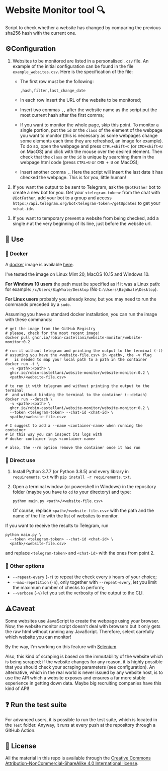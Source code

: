 # Website Monitor tool 🔍
Script to check whether a website has changed by comparing 
the previous sha256 hash with the current one.

## ⚙️Configuration
1. Websites to be monitored are listed in a personalised `.csv` file.
   An example of the initial configuration can be found in the file
   `example_websites.csv`. Here is the specification of the file:
   
   * The first row must be the following:
     ```
     ,hash,filter,last_change_date
     ```
   
   * In each row insert the URL of the website to be monitored;
   
   * Insert two commas `,,` after the website name as the script
     put the most current hash after the first comma;
   
   * If you want to monitor the whole page, skip this point.
     To monitor a single portion, 
     put the `id` or the `class` of the element of the webpage
     you want to monitor (this is necessary as some webpages change
     some elements each time they are refreshed, an image for example).
     To do so, open the webpage and press `CTRL+shift+C` 
     (or `CMD+shift+U` on MacOS) 
     and click with the mouse over the desired element. 
     Then check that the `class` or the `id` is unique by searching them
     in the webpage html code (press `CTRL+U` or `CMD + U` on MacOS);
     
   * Insert another comma `,`. Here the script will insert the last date
     it has checked the webpage. This is for you, little human!

2. If you want the output to be sent to Telegram, 
   ask the `@BotFather` bot to create a new bot for you.
   Get your `<telegram-token>` from the chat with `@BotFather`, 
   add your bot to a group and access 
   `https://api.telegram.org/bot<telegram-token>/getUpdates` 
   to get your `<chat-id>`.

3. If you want to temporary prevent a website from being checked, add
   a single ``#`` at the very beginning of its line, just before the
   website url. 

## 🔮 Use

### 🐳 Docker
A [docker](https://docs.docker.com/get-docker/) image is available 
[here](https://github.com/users/Robin-Castellani/packages?repo_name=Website-Monitor).

I've tested the image on Linux Mint 20, MacOS 10.15 and Windows 10.

**For Windows 10 users** the path must be specified as if it was a Linux path:
for example: `/c/Users/BigWhale/Desktop` (No `C:\Users\BigWhale\Desktop`).

**For Linux users** probably you already know, but you may need to run
the commands preceded by a `sudo`.

Assuming you have a standard docker installation, you can run the image
with these commands:
```shell script
# get the image from the GitHub Registry
# please, check for the most recent image!
docker pull ghcr.io/robin-castellani/website-monitor/website-monitor:0.2

# run it without telegram and printing the output to the terminal (-t)
# assuming you have the <website-file.csv> in <path>, the -v flag 
#   is needed to map your local path to a path in the container
docker run -t \
  -v <path>:<path> \
  ghcr.io/robin-castellani/website-monitor/website-monitor:0.2 \
  <path>/<website-file.csv>

# to run it with telegram and without printing the output to the terminal
#  and without binding the terminal to the container (--detach)
docker run --detach \
  -v <path>:<path> \
  ghcr.io/robin-castellani/website-monitor/website-monitor:0.2 \
  --token <telegram-token> --chat-id <chat-id> \
  <path>/<website-file.csv>

# I suggest to add a --name <container-name> when running the container
# in this way you can inspect its logs with
# docker container logs <container-name>

# also, the --rm option remove the container once it has run
```

### 🐍 Direct use
1. Install Python 3.7.7 (or Python 3.8.5) and every library 
   in `requirements.txt` with `pip install -r requirements.txt`.
   
2. Open a terminal window (or powershell in Windows) in the repository folder
   (maybe you have to `cd` to your directory) and type:
   ```shell script
   python main.py <path>/<website-file.csv>
   ```
   Of course, replace `<path>/<website-file.csv>` with the path and the name
   of the file with the list of websites to monitor.

If you want to receive the results to Telegram, 
run 
```shell script
python main.py \
  --token <telegram-token> --chat-id <chat-id> \
  <path>/<website-file.csv>
```
and replace `<telegram-token>` and `<chat-id>` 
with the ones from point 2.

### 💭 Other options
- `--repeat-every` (`-r`) to repeat the check every `X` hours of your choice;
- `--max-repetition` (`-m`), only together with `--repeat-every`,
  let you limit the maximum number of checks to perform;
- `--verbose` (`-v`) let you set the verbosity of the output to the CLI.


## ⚠️Caveat
Some websites use JavaScript to create the webpage using your browser.
Now, the website monitor script doesn't deal with browsers but it only
gets the raw html without running any JavaScript.
Therefore, select carefully which website you can monitor!

By the way, I'm working on this feature with [Selenium](https://www.selenium.dev/).

Also, this kind of scraping is based on the immutability of the website
which is being scraped; if the website changes for any reason, it is 
highly possible that you should check your scraping parameters (see configuration).
An alternative, which in the real world is never issued by any website host,
is to use the API which a website exposes and ensures a far more stable
experience in getting down data. 
Maybe big recruiting companies have this kind of API!

## ❓ Run the test suite
For advanced users, it is possible to run the test suite, which
is located in the `Test` folder. 
Anyway, it runs at every push at the repository through
a GitHub Action.

## 📜 License 

All the material in this repo is available through the
[Creative Commons Attribution-NonCommercial-ShareAlike 4.0 International license](https://creativecommons.org/licenses/by-nc-sa/4.0/>).
